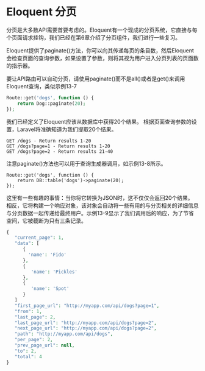 # Eloquent 分页

分页是大多数API需要首要考虑的。Eloquent有一个现成的分页系统，它直接与每个页面请求挂钩，我们已经在第6章介绍了分页组件，我们进行一些复习。

Eloquent提供了paginate\(\)方法，你可以向其传递每页的条目数，然后Eloquent会检查页面的查询参数，如果设置了参数，则将其视为用户进入分页列表的页面数的指示器。

要让API路由可以自动分页，请使用paginate\(\)而不是all\(\)或者是get\(\)来调用Eloquent查询，类似示例13-7

```php
Route::get('dogs', function () { 
    return Dog::paginate(20);
});
```

我们已经定义了Eloquent应该从数据库中获得20个结果。 根据页面查询参数的设置，Laravel将准确知道为我们提取20个结果。

```text
GET /dogs - Return results 1-20 
GET /dogs?page=1 - Return results 1-20 
GET /dogs?page=2 - Return results 21-40
```

注意paginate\(\)方法也可以用于查询生成器调用，如示例13-8所示。

```text
Route::get('dogs', function () {
    return DB::table('dogs')->paginate(20);
});
```

这里有一些有趣的事情：当你将它转换为JSON时，这不仅仅会返回20个结果。 相反，它将构建一个响应对象，该对象会自动将一些有用的与分页相关的详细信息与分页数据一起传递给最终用户。示例13-9显示了我们调用后的响应，为了节省空间，它被截断为只有三条记录。

```php
{
   "current_page": 1,
   "data": [
      {
        'name': 'Fido'
      },
      {
         'name': 'Pickles'
      },
      {
         'name': 'Spot'
      }
   ]
   "first_page_url": "http://myapp.com/api/dogs?page=1",
   "from": 1,
   "last_page": 2,
   "last_page_url": "http://myapp.com/api/dogs?page=2",
   "next_page_url": "http://myapp.com/api/dogs?page=2",
   "path": "http://myapp.com/api/dogs",
   "per_page": 2,
   "prev_page_url": null,
   "to": 2,
   "total": 4
}
```


